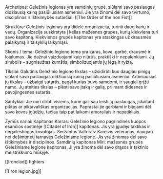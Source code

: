 Archetipas: 
	Geležinis legionas yra samdinių grupė, siūlanti savo paslaugas didžiausią kainą pasiūliusiam asmeniui. 
	Jie yra žinomi dėl savo tvirtumo, disciplinos ir ištikimybės sutarčiai. 
	[[The Order of the Iron Fist]]

Struktūra: 
	Geležinis legionas yra didelė organizacija, turinti daug karių ir vadų. 
	Organizacija suskirstyta į kelias mažesnes grupes, kurių kiekviena turi savo kapitoną. 
	Kiekvienos grupės kapitonas yra atsakingas už drausmės palaikymą ir taisyklių laikymąsi. 

Skonis / tema: 
	Geležinio legiono tema yra  karas, kova, garbė, drausmė ir lojalumas. 
	Jie dažnai vaizduojami kaip niūrūs, praktiški ir nepalenkiami. 
	Jų simbolis – sugniaužtas kumštis, simbolizuojantis jų jėgą ir ryžtą. 

Tikslai: 
	Galutinis Geležinio legiono tikslas – užsidirbti kuo daugiau pinigų siūlant savo paslaugas didžiausią kainą pasiūliusiam asmeniui. 
	Artimiausias jų tikslas – užbaigti sutartis, pagal kurias buvo samdomi, ir saugiai grįžti namo. 
	Jų ateities tikslas – plėsti savo įtaką ir galią, priimant didesnes ir pavojingesnes sutartis. 

Santykiai: 
	Jie nori dirbti visiems, kurie gali sau leisti jų paslaugas, įskaitant piktas ar piktavališkas organizacijas. 
	Paprastai jie gerbiami ir bijojami dėl savo kovos įgūdžių, tačiau taip pat laikomi amoraliais ir nepatikliais. 

Žymūs nariai: 
	Kapitonas Karras: Geležinio legiono pagrindinės kuopos esančios sostinėje  [[Citadel of Iron]] kapitonas. Jis yra įgudęs taktikas ir negailestingas kovotojas. 
	Seržantas Valtoras: Kareivis veteranas, daugiau nei dešimtmetį tarnavęs Geležiniame legione. Jis yra žinomas dėl savo ištikimybės ir disciplinos. 
	Samdinių kapitonas Miri: mažesnės grupės Geležiniame legione kapitonas. Ji yra žinoma dėl savo drąsos ir taktinio meistriškumo mūšyje.

[[Ironclad]] fighters

![[Iron legion.jpg]]